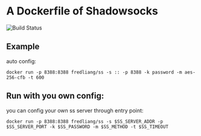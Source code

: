 # A Dockerfile of Shadowsocks
![Build Status](https://travis-ci.org/fredliang44/ss_docker.svg?branch=ss_with_aead)

## Example
auto config:

    docker run -p 8388:8388 fredliang/ss -s :: -p 8388 -k password -m aes-256-cfb -t 600

## Run with you own config:
you can config your own ss server through entry point:

    docker run -p 8388:8388 fredliang/ss -s $SS_SERVER_ADDR -p $SS_SERVER_PORT -k $SS_PASSWORD -m $SS_METHOD -t $SS_TIMEOUT

